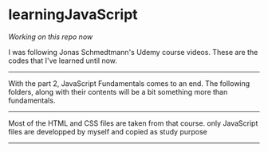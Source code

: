 # learningJavaScript


*Working on this repo now*



I was following Jonas Schmedtmann's Udemy course videos. These are the codes that I've learned until now.




*****
With the part 2, 
    JavaScript Fundamentals comes to an end. The following folders, along with their contents will be a bit something more than fundamentals. 
*****
Most of the HTML and CSS files are taken from that course. only JavaScript files are developped by myself and copied as study purpose
*****

